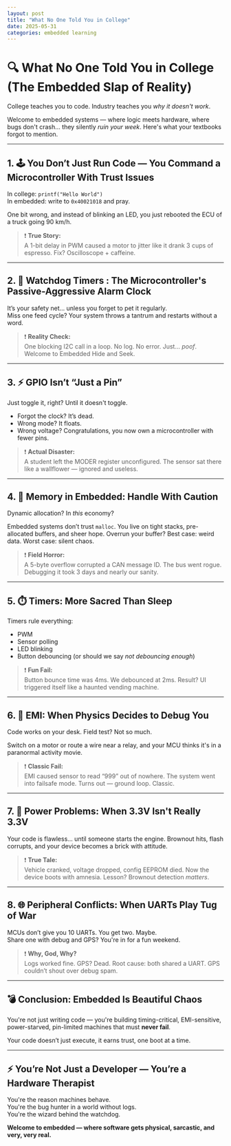 ```yaml
---
layout: post
title: "What No One Told You in College"
date: 2025-05-31
categories: embedded learning
---
```


# 🔍 What No One Told You in College (The Embedded Slap of Reality)

College teaches you to code. Industry teaches you *why it doesn't work*.

Welcome to embedded systems — where logic meets hardware, where bugs don't crash... they silently *ruin your week*. Here's what your textbooks forgot to mention.

---

## 1. 🕹️ You Don’t Just Run Code — You Command a Microcontroller With Trust Issues

In college: `printf("Hello World")`  
In embedded: write to `0x40021018` and pray.

One bit wrong, and instead of blinking an LED, you just rebooted the ECU of a truck going 90 km/h.

> ❗ **True Story:**  
> A 1-bit delay in PWM caused a motor to jitter like it drank 3 cups of espresso. Fix? Oscilloscope + caffeine.

---

## 2. 🧯 Watchdog Timers : The Microcontroller's Passive-Aggressive Alarm Clock

It’s your safety net... unless you forget to pet it regularly.  
Miss one feed cycle? Your system throws a tantrum and restarts without a word.

> ❗ **Reality Check:**  
> One blocking I2C call in a loop. No log. No error. Just... *poof*. Welcome to Embedded Hide and Seek.

---

## 3. ⚡ GPIO Isn’t “Just a Pin”

Just toggle it, right? Until it doesn't toggle.

- Forgot the clock? It’s dead.
- Wrong mode? It floats.
- Wrong voltage? Congratulations, you now own a microcontroller with fewer pins.

> ❗ **Actual Disaster:**  
> A student left the MODER register unconfigured. The sensor sat there like a wallflower — ignored and useless.

---

## 4. 🧠 Memory in Embedded: Handle With Caution

Dynamic allocation? In *this* economy?

Embedded systems don’t trust `malloc`. You live on tight stacks, pre-allocated buffers, and sheer hope. Overrun your buffer? Best case: weird data. Worst case: silent chaos.

> ❗ **Field Horror:**  
> A 5-byte overflow corrupted a CAN message ID. The bus went rogue. Debugging it took 3 days and nearly our sanity.

---

## 5. ⏱️ Timers: More Sacred Than Sleep

Timers rule everything:
- PWM
- Sensor polling
- LED blinking
- Button debouncing (or should we say *not debouncing enough*)

> ❗ **Fun Fail:**  
> Button bounce time was 4ms. We debounced at 2ms. Result? UI triggered itself like a haunted vending machine.

---

## 6. 🧲 EMI: When Physics Decides to Debug You

Code works on your desk. Field test? Not so much.

Switch on a motor or route a wire near a relay, and your MCU thinks it's in a paranormal activity movie.

> ❗ **Classic Fail:**  
> EMI caused sensor to read “999” out of nowhere. The system went into failsafe mode. Turns out — ground loop. Classic.

---

## 7. 🔋 Power Problems: When 3.3V Isn't Really 3.3V

Your code is flawless… until someone starts the engine. Brownout hits, flash corrupts, and your device becomes a brick with attitude.

> ❗ **True Tale:**  
> Vehicle cranked, voltage dropped, config EEPROM died. Now the device boots with amnesia. Lesson? Brownout detection *matters*.

---

## 8. 🌐 Peripheral Conflicts: When UARTs Play Tug of War

MCUs don’t give you 10 UARTs. You get two. Maybe.  
Share one with debug and GPS? You're in for a fun weekend.

> ❗ **Why, God, Why?**  
> Logs worked fine. GPS? Dead. Root cause: both shared a UART. GPS couldn’t shout over debug spam.

---

## 💣 Conclusion: Embedded Is Beautiful Chaos

You're not just writing code — you're building timing-critical, EMI-sensitive, power-starved, pin-limited machines that must **never fail**.

Your code doesn’t just execute,
it earns trust, one boot at a time.

---

## ⚡ You’re Not Just a Developer — You’re a Hardware Therapist

You're the reason machines behave.  
You're the bug hunter in a world without logs.  
You're the wizard behind the watchdog.

**Welcome to embedded — where software gets physical, sarcastic, and very, very real.**
